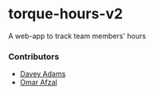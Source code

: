 # torque-hours-v2

A web-app to track team members' hours

### Contributors

- [Davey Adams](https://github.com/humandavey)
- [Omar Afzal](https://github.com/0marA)